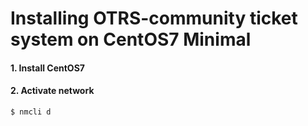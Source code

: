 # Installing OTRS-community ticket system on CentOS7 Minimal

#### 1. Install CentOS7
#### 2. Activate network
`$ nmcli d`
